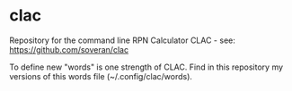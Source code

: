 # clac
Repository for the command line RPN Calculator CLAC - see: https://github.com/soveran/clac

To define new "words" is one strength of CLAC. Find in this repository my versions of this words file (~/.config/clac/words).
